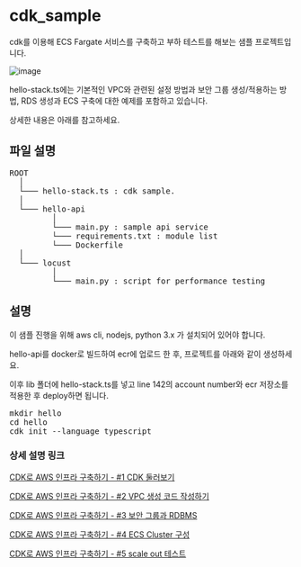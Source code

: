 # cdk_sample

cdk를 이용해 ECS Fargate 서비스를 구축하고 부하 테스트를 해보는 샘플 프로젝트입니다. 

![image](https://user-images.githubusercontent.com/6980454/175436242-9f7b9ade-6d15-43ab-ac82-2922e5e685d4.png)

hello-stack.ts에는 기본적인 VPC와 관련된 설정 방법과 보안 그룹 생성/적용하는 방법, RDS 생성과 ECS 구축에 대한 예제를 포함하고 있습니다.

상세한 내용은 아래를 참고하세요.

## 파일 설명
<pre>
ROOT
  │
  └─── hello-stack.ts : cdk sample. 
  │
  └─── hello-api
         │
         └─── main.py : sample api service 
         └─── requirements.txt : module list
         └─── Dockerfile
  │
  └─── locust
         │
         └─── main.py : script for performance testing
</pre>

## 설명

이 샘플 진행을 위해 aws cli, nodejs, python 3.x 가 설치되어 있어야 합니다.

hello-api를 docker로 빌드하여 ecr에 업로드 한 후, 프로젝트를 아래와 같이 생성하세요.

이후 lib 폴더에 hello-stack.ts를 넣고 line 142의 account number와 ecr 저장소를 적용한 후 deploy하면 됩니다.

<pre>
mkdir hello
cd hello
cdk init --language typescript
</pre>

### 상세 설명 링크

[CDK로 AWS 인프라 구축하기 - #1 CDK 둘러보기](https://ongamedev.tistory.com/486)

[CDK로 AWS 인프라 구축하기 - #2 VPC 생성 코드 작성하기](https://ongamedev.tistory.com/487)

[CDK로 AWS 인프라 구축하기 - #3 보안 그룹과 RDBMS](https://ongamedev.tistory.com/488)

[CDK로 AWS 인프라 구축하기 - #4 ECS Cluster 구성](https://ongamedev.tistory.com/489)

[CDK로 AWS 인프라 구축하기 - #5 scale out 테스트](https://ongamedev.tistory.com/490)

